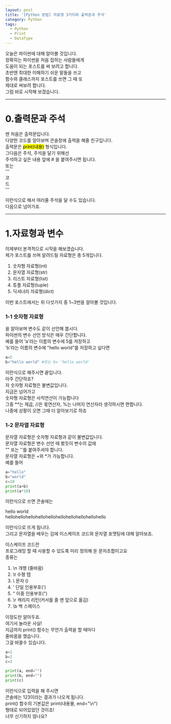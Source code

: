 ```yaml
---
layout: post
title: '[Python 문법] 자료형 3가지와 출력문과 주석'
category: Python
tags:
  - Python
  - Print
  - DataType
---
```


오늘은 파이썬에 대해 알아볼 것입니다.  
정확히는 파이썬을 처음 접하는 사람들에게  
도움이 되는 포스트를 써 보려고 합니다.  
초반엔 최대한 이해하기 쉬운 말들을 쓰고  
함수와 클래스까지 포스트를 쓰면 그 때 또  
제대로 써보려 합니다.  
그럼 바로 시작해 보겠습니다.  

<hr>

# 0.출력문과 주석

맨 처음은 출력문입니다.  
다양한 코드를 알아보며 콘솔창에 출력을 해줄 친구입니다.  
출력문은 <mark>print(내용)</mark> 형식입니다.  
그다음은 주석, 주석을 달기 위해선  
주석하고 싶은 내용 앞에 # 을 붙여주시면 됩니다.  
또는  
'''  
코  
드  
'''  

이런식으로 해서 여러줄 주석을 달 수도 있습니다.  
다음으로 넘어가죠.  

<hr>

# 1.자료형과 변수

이제부터 본격적으로 시작을 해보겠습니다.  
제가 포스트를 쓰며 알려드릴 자료형은 총 5개입니다.  

1. 숫자형 자료형(int)
2. 문자열 자료형(str)
3. 리스트 자료형(list)
4. 튜플 자료형(tuple)
5. 딕셔너리 자료형(dict)

이번 포스트에서는 위 다섯가지 중 1~3번을 알아볼 것입니다.  

### 1-1 숫자형 자료형

을 알아보며 변수도 같이 선언해 봅시다.  
파이썬의 변수 선언 방식은 매우 간단합니다.  
예를 들어 'a'라는 이름의 변수에 5를 저장하고  
'b'라는 이름의 변수에 "hello world"를 저장하고 싶다면  
```python
a=5
b="hello world" #또는 b= 'hello world'
```
이런식으로 해주시면 끝입니다.  
아주 간단하죠?  
자 숫자형 자료형은 불변값입니다.  
지금은 넘어가고  
숫자형 자료형은 사칙연산이 가능합니다  
그중 **는 제곱, //은 몫연산자, %는 나머지 연산자라 생각하시면 편합니다.  
나중에 상황이 오면 그때 더 알아보기로 하죠  

### 1-2 문자열 자료형

문자열 자료형은 숫자형 자료형과 같이 불변값입니다.   
문자열 자료형은 변수 선언 때 봤듯이 변수의 값에  
"" 또는 ''를 붙여주셔야 합니다.  
문자열 자료형은 +와 *가 가능합니다.  
예를 들어
```python
a="hello"
b="world"
c=10
print(a+b)
print(a*10)
```
이런식으로 쓰면 콘솔에는  

hello world  
hellohellohellohellohellohellohellohellohellohello  

이런식으로 뜨게 됩니다.  
그리고 문자열을 배우는 김에 이스케이프 코드와 문자열 포맷팅에 대해 알아보죠.  

이스케이프 코드란  
프로그래밍 할 때 사용할 수 있도록 미리 정의해 둔 문자조합이고요  
종류는  
1. \n	개행 (줄바꿈)
2. \t	수평 탭
3. \\	문자 (\)
4. \'	단일 인용부호(')
5. \"	이중 인용부호(")
6. \r	캐리지 리턴(커서를 줄 맨 앞으로 옮김)
7. \b	백 스페이스

이정도만 알아두죠.  
여기서 놀라운 사실!  
지금까지 print() 함수는 무언가 출력을 할 때마다  
줄바꿈을 했습니다.  
그걸 바꿀수 있습니다.  
```python
a=1
b=2
c=3

print(a, end="")
print(b, end="")
print(c)
```
이런식으로 입력을 해 주시면  
콘솔에는 123이라는 결과가 나오게 됩니다.  
print() 함수의 기본값은 print(내용물, end="\n")  
형태로 되어있었던 것이죠!  
너무 신기하지 않나요?  






